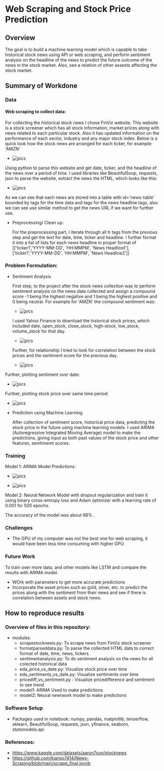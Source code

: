 # Web Scraping and Stock Price Prediction



## Overview
The goal is to build a machine learning model which is capable to take historical stock news using API or web scraping, and perform sentiment analysis on the headline of the news to predict the future outcome of the news in the stock market. Also, see a relation of other assests affecting the stock market.

## Summary of Workdone

### Data

#### Web scraping to collect data:
For collecting the historical stock news I chose FinViz website. This website is a stock screener which has all stock information, market prices along with news related to each particular stock. Also it has updated information on the performance of each sector, industry and any major stock index. Below is a quick look how the stock news are arranged for each ticker, for example: 'AMZN'
   * ![pics](https://github.com/lasta11/DATA-CAPSTONE-PROJECT/blob/main/Example%20Images/Finviz%20News.png)

Using python to parse this website and get date, ticker, and the headline of the news over a period of time. I used libraries like BeautifulSoup, requests, json to parse the website, extract the news the HTML, which looks like this: 
  * ![pics](https://github.com/lasta11/DATA-CAPSTONE-PROJECT/blob/main/Example%20Images/HTML%20Scraping.png)
  
  As we can see that each news are stored into a table with id='news-table' bounded by <tr>tags for the time data and <a></a> tags for the news headline tags, also we can see use similar method to get the news URL if we want for further use.  

  
* Preprocessing/ Clean up:
  
  For the preprocessing part, I iterate through all tr tags from the previous step and get the text for date, time, ticker and headline. I further format it into a list of lists for each news headline in proper format of [['ticker1','YYYY-MM-DD', 'HH:MMPM', 'News Headline1'], ['ticker1','YYYY-MM-DD', 'HH:MMPM', 'News Headline2']]


### Problem Formulation:

* Sentiment Analysis
  
  First step, to the project after the stock news collection was to perform sentiment analysis on the news data collected and assign a compuund score -1 being the highest negative and 1 being the highest positive and 0 being neutral. For example for 'AMZN' the compound sentiment was:
  
  * ![pics](https://github.com/lasta11/DATA-CAPSTONE-PROJECT/blob/main/Example%20Images/CompoundStock%20Sentiment.png)
 
  I used Yahoo Finance to download the historical stock prices, which included date, open_stock, close_stock, high-stock, low_stock, volume_stock for that day. 
  
  * ![pics](https://github.com/lasta11/DATA-CAPSTONE-PROJECT/blob/main/Example%20Images/Sony-sentiment.png)
  
  Further, for relationship I tried to look for correlation between the stock prices and the sentiment score for the previous day. 
  
  * ![pics](https://github.com/lasta11/DATA-CAPSTONE-PROJECT/blob/main/Example%20Images/Sentiment%20Score.png)

 Further, plotting sentiment over date: 
  * ![pics](https://github.com/lasta11/DATA-CAPSTONE-PROJECT/blob/main/Example%20Images/Sony_sentiment-date.png)
  
 Further, plotting stock price over same time period: 
  
  * ![pics](https://github.com/lasta11/DATA-CAPSTONE-PROJECT/blob/main/Example%20Images/Sony_sentiment_time.png)
  
* Prediction using Machine Learning

  After collection of sentiment score, historical price data, predicting the stock price in the future using machine learning models. I used ARIMA (Autoregressive Integrated Moving Average) model to make the predictions, giving input as both past values of the stock price and other features, semtimemt scores. 
  
### Training
Model 1: ARIMA Model Predictions: 
  
 * ![pics](https://github.com/lasta11/DATA-CAPSTONE-PROJECT/blob/main/Example%20Images/Predictions_SONY.png)
  
 * ![pics](https://github.com/lasta11/DATA-CAPSTONE-PROJECT/blob/main/Example%20Images/Pep_predictions.png)

Model 2: Neural Network Model with dropout regularization and train it using binary cross-entropy loss and Adam optimizer with a learning rate of 0.001 for 500 epochs.

The accuracy of the model was about 68% . 
 

### Challenges 
  
* The GPU of my computer was not the best one for web scraping, it would have been less time consuming with higher GPU.
  
  
### Future Work

  To train over more data, and other models like LSTM and compare the results with ARIMA model.
* WOrk with parameters to get more accurate predictions
* Incorporate the asset prices such as gold, silver, etc. to predict the prices along with the sentiment from their news and see if there is correlation between assets and stock news.

## How to reproduce results

### Overview of files in this repository:
  
  * modules:
      * scrapestocknews.py: To scrape news from FinViz stock screener
      * formatparseddata.py: To parse the collected HTML data to correct format of date, time, news, tickers
      * sentimentanalysis.py: To do sentiment analysis on the news for all colected historical data
      * eda_price_vs_date.py: Visualize stock price over time
      * eda_sentiments_vs_date.py: Visualize sentiments over time
      * pricediff_vs_sentiment.py : Visualize pricedifference and sentiment to see trend
      * model1: ARIMA Used to make predictions
      * model2: Neural newtwork model to make predictions



### Software Setup
* Packages used in notebook: numpy, pandas, matplotlib, tenserflow, sklearn, BeautifulSoup, requests, json, yfinance, seaborn, statsmodels.api



### References:
* https://www.kaggle.com/datasets/aaron7sun/stocknews
* https://github.com/kianso7414/News-Scraping/blob/main/scrape_final.ipynb
  


